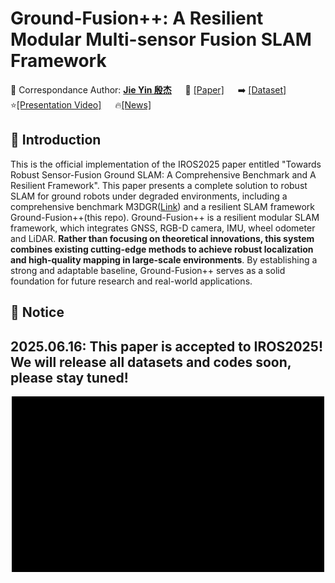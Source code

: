 # Ground-Fusion++: A Resilient Modular Multi-sensor Fusion SLAM Framework


💎 Correspondance Author: [**Jie Yin 殷杰**](https://sjtuyinjie.github.io/)
&emsp;
📝 [[Paper]](TBD)
&emsp;
➡️ [[Dataset]](https://github.com/sjtuyinjie/M3DGR)
&emsp;
⭐️[[Presentation Video]](TBD)
&emsp;
🔥[[News]](TBD)


## 🎯 Introduction
This is the official implementation of the IROS2025 paper entitled "Towards Robust Sensor-Fusion Ground SLAM: A Comprehensive Benchmark and A Resilient Framework". This paper presents a complete solution to robust SLAM for ground robots under degraded environments, including a comprehensive benchmark M3DGR([Link](https://github.com/sjtuyinjie/M3DGR)) and a resilient SLAM framework Ground-Fusion++(this repo).
Ground-Fusion++ is a resilient modular SLAM framework, which integrates GNSS, RGB-D camera, IMU, wheel odometer and LiDAR. **Rather than focusing on theoretical innovations, this system combines existing cutting-edge methods to achieve robust localization and high-quality mapping in large-scale environments**. By establishing a strong and adaptable baseline, Ground-Fusion++ serves as a solid foundation for future research and real-world applications.


## 🎯 Notice
## 2025.06.16: This paper is accepted to IROS2025! We will release all datasets and codes soon, please stay tuned!

<div align=center>
<img src="https://github.com/sjtuyinjie/Ground-Fusion2/blob/main/fig/demo.gif" width="500px">
</div>

